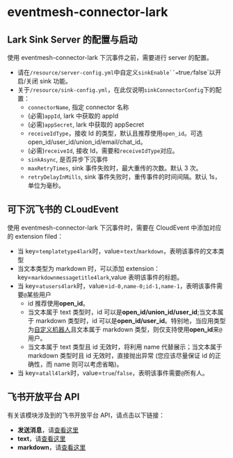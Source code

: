 # eventmesh-connector-lark

## Lark Sink Server 的配置与启动

使用 eventmesh-connector-lark 下沉事件之前，需要进行 server 的配置。
- 请在`/resource/server-config.yml`中自定义`sinkEnable``=`true`/`false`以开启/关闭 sink 功能。
- 关于`/resource/sink-config.yml`，在此仅说明`sinkConnectorConfig`下的配置：
  - `connectorName`, 指定 connector 名称
  - (必需)`appId`, lark 中获取的 appId
  - (必需)`appSecret`, lark 中获取的 appSecret
  - `receiveIdType`，接收 Id 的类型，默认且推荐使用`open_id`。可选 open_id/user_id/union_id/email/chat_id。
  - (必需)`receiveId`, 接收 Id，需要和`receiveIdType`对应。
  - `sinkAsync`, 是否异步下沉事件
  - `maxRetryTimes`, sink 事件失败时，最大重传的次数。默认 3 次。
  - `retryDelayInMills`, sink 事件失败时，重传事件的时间间隔。默认 1s，单位为毫秒。


## 可下沉飞书的 CLoudEvent

使用 eventmesh-connector-lark 下沉事件时，需要在 CloudEvent 中添加对应的 extension filed：
- 当 key=`templatetype4lark`时，value=`text`/`markdown`，表明该事件的文本类型
- 当文本类型为 markdown 时，可以添加 extension：key=`markdownmessagetitle4lark`,value 表明该事件的标题。
- 当 key=`atusers4lark`时，value=`id-0,name-0;id-1,name-1`，表明该事件需要`@`某些用户
  - id 推荐使用**open_id**。
  - 当文本属于 text 类型时，id 可以是**open_id/union_id/user_id**;当文本属于 markdown 类型时，id 可以是**open_id/user_id**。特别地，当应用类型为[自定义机器人](https://open.feishu.cn/document/ukTMukTMukTM/ucTM5YjL3ETO24yNxkjN)且文本属于 markdown 类型，则仅支持使用**open_id**来`@`用户。
  - 当文本属于 text 类型且 id 无效时，将利用 name 代替展示；当文本属于 markdown 类型时且 id 无效时，直接抛出异常 (您应该尽量保证 id 的正确性，而 name 则可以考虑省略)。
- 当 key=`atall4lark`时，value=`true`/`false`，表明该事件需要`@`所有人。


## 飞书开放平台 API

有关该模块涉及到的飞书开放平台 API，请点击以下链接：
- **发送消息**，请[查看这里](https://open.feishu.cn/document/server-docs/im-v1/message/create?appId=cli_a5e1bc31507ed00c)
- **text**，请[查看这里](https://open.feishu.cn/document/server-docs/im-v1/message-content-description/create_json#c9e08671)
- **markdown**，请[查看这里](https://open.feishu.cn/document/common-capabilities/message-card/message-cards-content/using-markdown-tags)